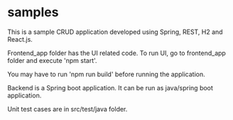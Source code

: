 # samples

This is a sample CRUD application developed using Spring, REST, H2 and React.js.

Frontend_app folder has the UI related code. To run UI, go to frontend_app folder and execute 'npm start'. 

You may have to run 'npm run build' before running the application.

Backend is a Spring boot application. It can be run as java/spring boot application.

Unit test cases are in src/test/java folder.
